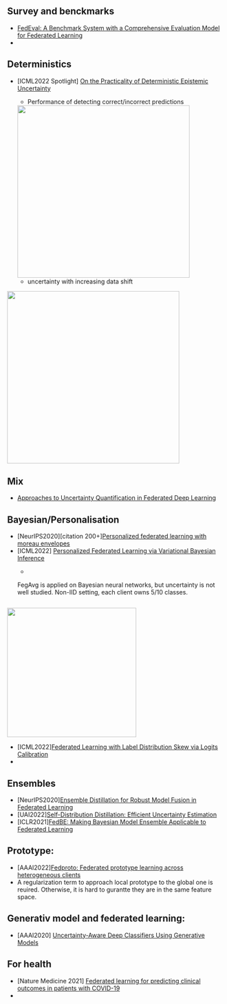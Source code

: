 ## Survey and benckmarks
- [FedEval: A Benchmark System with a Comprehensive Evaluation Model for Federated Learning](https://arxiv.org/pdf/2011.09655.pdf)
- 


## Deterministics
- [ICML2022 Spotlight] [On the Practicality of Deterministic Epistemic Uncertainty](https://proceedings.mlr.press/v162/postels22a/postels22a.pdf)
  - Performance of detecting correct/incorrect predictions
  <img src="https://user-images.githubusercontent.com/26398708/187662495-f691e79a-e6dd-4c57-beba-cc2f3ae3025c.png" width="400">
  
  - uncertainty with increasing data shift
 <img src="https://user-images.githubusercontent.com/26398708/187662750-036eb3ca-b4db-424b-ae87-b6e6cfabba8a.png" width="400">

## Mix
- [Approaches to Uncertainty Quantification in Federated Deep Learning](https://pdfl.iais.fraunhofer.de/preprints/PDFL_2.pdf)


## Bayesian/Personalisation 
- [NeurIPS2020][citation 200+][Personalized federated learning with moreau envelopes](https://proceedings.neurips.cc/paper/2020/hash/f4f1f13c8289ac1b1ee0ff176b56fc60-Abstract.html)
- [ICML2022] [Personalized Federated Learning via Variational Bayesian Inference](https://proceedings.mlr.press/v162/zhang22o/zhang22o.pdf)
  -   ```
  FegAvg is applied on Bayesian neural networks, but uncertainty is not well studied.
        <!--<img src="https://user-images.githubusercontent.com/26398708/188150594-7d76df5f-f83e-4622-a61e-df130567ce40.png" width="200">-->
  Non-IID setting, each client owns 5/10 classes. 
  ```
<img src="https://user-images.githubusercontent.com/26398708/186911075-2c1d2632-2fab-44f0-8709-3391a5e7d73e.png" width="300">

  
- [ICML2022][Federated Learning with Label Distribution Skew via Logits Calibration](https://proceedings.mlr.press/v162/zhang22p.html)
- 

## Ensembles
  - [NeurIPS2020][Ensemble Distillation for Robust Model Fusion in Federated Learning](https://proceedings.neurips.cc/paper/2020/file/18df51b97ccd68128e994804f3eccc87-Supplemental.pdf)
  - [UAI2022][Self-Distribution Distillation: Efficient Uncertainty Estimation](https://openreview.net/forum?id=rhNgEI8s5xc)
  - [ICLR2021][FedBE: Making Bayesian Model Ensemble Applicable to Federated Learning](https://openreview.net/forum?id=dgtpE6gKjHn)

## Prototype:
 - [AAAI2022][Fedproto: Federated prototype learning across heterogeneous clients](https://arxiv.org/abs/2104.01893)
  - A regularization term to approach local prototype to the global one is reuired. Otherwise, it is hard to gurantte they are in the same feature space. 


## Generativ model and federated learning:
  - [AAAI2020] [Uncertainty-Aware Deep Classifiers Using Generative Models](https://ojs.aaai.org/index.php/AAAI/article/view/6015)


## For health
  - [Nature Medicine 2021] [Federated learning for predicting clinical outcomes in patients with COVID-19](https://www.nature.com/articles/s41591-021-01506-3)
  -
